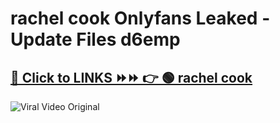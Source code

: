 
 # rachel cook Onlyfans Leaked - Update Files d6emp

## <h2><a href="https://clipsfans.com/rachel_cook&ref=git">🔗 Click to LINKS ⏩⏩ 👉 🟢 rachel cook </a></h2>

<a href="https://clipsfans.com/rachel_cook&ref=git" rel="nofollow" data-target="animated-image.originalLink"><img src="https://i.ibb.co.com/xMMVF88/686577567.gif" alt="Viral Video Original" style="max-width: 100%; display: inline-block;" data-target="animated-image.originalImage"></a>

